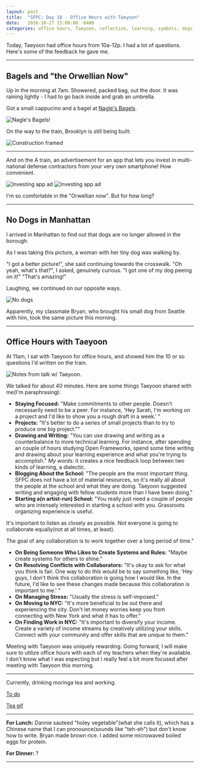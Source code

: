 ```yaml
---
layout: post
title:  "SFPC: Day 18 - Office Hours with Taeyoon"
date:   2016-10-27 15:00:00 -0400
categories: office hours, Taeyoon, reflection, learning, symbols, dogs, Bryan
---
```


Today, Taeyoon had office hours from 10a-12p. I had a lot of questions. Here's some of the feedback he gave me.

-----

<h2>Bagels and "the Orwellian Now"</h2>

Up in the morning at 7am. Showered, packed bag, out the door. It was raining lightly - I had to go back inside and grab an umbrella.

Got a small cappucino and a bagel at [Nagle's Bagels](www.naglesbagels.nyc).

![Nagle's Bagels!](/images/IMG_5033.jpg)

On the way to the train, Brooklyn is still being built:

![Construction framed](/images/IMG_5028.jpg/)

---

And on the A train, an advertisement for an app that lets you invest in multi-national defense contractors from your very own smartphone! How convenient.

![Investing app ad](/images/IMG_5029.jpg/)
![Investing app ad](/images/IMG_5030.jpg/)

I'm so comfortable in the "Orwellian now". But for how long?

-----

<h2>No Dogs in Manhattan</h2>

I arrived in Manhattan to find out that dogs are no longer allowed in the borough.

As I was taking this picture, a woman with her tiny dog was walking by.

"I got a better picture!", she said continuing towards the crosswalk.
"Oh yeah, what's that?", I asked, genuinely curious.
"I got one of my dog peeing on it!"
"That's amazing!"

Laughing, we continued on our opposite ways.

![No dogs](/images/IMG_5032.jpg/)

Apparently, my classmate Bryan, who brought his small dog from Seattle with him, took the same picture this morning.

-----

<h2>Office Hours with Taeyoon</h2>

At 11am, I sat with Taeyoon for office hours, and showed him the 10 or so questions I'd written on the train.

![Notes from talk w/ Taeyoon.](/images/IMG_5037.jpg/)

We talked for about 40 minutes. Here are some things Taeyoon shared with me(I'm paraphrasing):

- **Staying Focused:** "Make commitments to other people. Doesn't necessarily need to be a peer. For instance, 'Hey Sarah, I'm working on a project and I'd like to show you a rough draft in a week.' "
- **Projects:** "It's better to do a series of small projects than to try to produce one big project.""
- **Drawing and Writing:** "You can use drawing and writing as a counterbalance to more technical learning. For instance, after spending an couple of hours studying Open Frameworks, spend some time writing and drawing about your learning experience and what you're trying to accomplish." *My words:* it creates a nice feedback loop between two kinds of learning, a dialectic.
- **Blogging About the School:** "The people are the most important thing. SFPC does not have a lot of material resources, so it's really all about the people at the school and what they are doing. Taeyoon suggested writing and engaging with fellow students more than I have been doing."
- **Starting a(n artist-run) School:** "You really just need a couple of people who are intensely interested in starting a school with you. Grassroots organizing experience is useful.

It's important to listen as closely as possible. Not everyone is going to collaborate equally(not at all times, at least).

The goal of any collaboration is to work together over a long period of time."
- **On Being Someone Who Likes to Create Systems and Rules:** "Maybe create systems for others to shine."
- **On Resolving Conflicts with Collaborators:** "It's okay to ask for what you think is fair. One way to do this would be to say something like, 'Hey guys, I don't think this collaboration is going how I would like. In the future, I'd like to see these changes made because this collaboration is important to me.' "
- **On Managing Stress:** "Usually the stress is self-imposed."
- **On Moving to NYC:** "It's more beneficial to be out there and experiencing the city. Don't let money worries keep you from connecting with New York and what it has to offer."
- **On Finding Work in NYC:** "It's important to diversify your income. Create a variety of income streams by creatively utilizing your skills. Connect with your community and offer skills that are unique to them."

Meeting with Taeyoon was uniquely rewarding. Going forward, I will make sure to utilize office hours with each of my teachers when they're available. I don't know what I was expecting but I really feel a bit more focused after meeting with Taeyoon this morning.

-----

Currently, drinking moringa tea and working.

[To do](/images/102716_todo.png)

[Tea gif](/images/IMG_5041.gif)

-----

**For Lunch:** Dannie sauteed "holey vegetable"(what she calls it), which has a Chinese name that I can pronounce(sounds like "teh-eh") but don't know how to write. Bryan made brown rice. I added some microwaved boiled eggs for protein.

**For Dinner:** ?

-----
